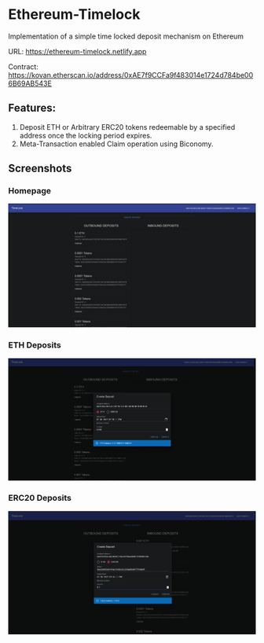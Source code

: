 # Ethereum-Timelock
Implementation of a simple time locked deposit mechanism on Ethereum

URL: https://ethereum-timelock.netlify.app

Contract: https://kovan.etherscan.io/address/0xAE7f9CCFa9f483014e1724d784be006B69AB543E

## Features:
1. Deposit ETH or Arbitrary ERC20 tokens redeemable by a specified address once the locking period expires.
2. Meta-Transaction enabled Claim operation using Biconomy.

## Screenshots
### Homepage
![1](screenshots/1.png)

### ETH Deposits
![2](screenshots/2.png)

### ERC20 Deposits
![5](screenshots/5.png)
